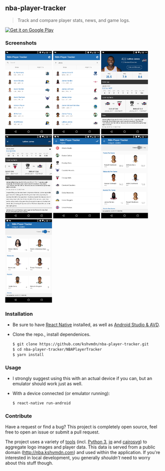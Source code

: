 ## nba-player-tracker

> Track and compare player stats, news, and game logs.

<a href='https://play.google.com/store/apps/details?id=com.kshvmdn.nbaplayertracker' target="_blank"><img alt='Get it on Google Play' src='https://play.google.com/intl/en_us/badges/images/generic/en_badge_web_generic.png' width='20%'/></a>

### Screenshots

<img src="./art/screenshots/1.png" width="150"> <img src="./art/screenshots/2.png" width="150"> <img src="./art/screenshots/3.png" width="150"> <img src="./art/screenshots/4.png" width="150"> <img src="./art/screenshots/5.png" width="150"> <img src="./art/screenshots/6.png" width="150"> <img src="./art/screenshots/7.png" width="150">

### Installation

  - Be sure to have [React Native](https://facebook.github.io/react-native/docs/getting-started.html#installing-dependencies) installed, as well as [Android Studio & AVD](https://facebook.github.io/react-native/docs/getting-started.html#android-development-environment).

  - Clone the repo., install dependenices.

    ```sh
    $ git clone https://github.com/kshvmdn/nba-player-tracker.git
    $ cd nba-player-tracker/NBAPlayerTracker
    $ yarn install
    ```

### Usage

  - I strongly suggest using this with an actual device if you can, but an emulator should work just as well.

  - With a device connected (or emulator running):

    ```sh
    $ react-native run-android
    ```

### Contribute

Have a request or find a bug? This project is completely open source, feel free to open an issue or submit a pull request.

The project uses a variety of [tools](./data) (incl. [Python 3](https://www.python.org/download/releases/3.0/), [jq](https://stedolan.github.io/jq/) and [cairosvg](http://cairosvg.org/)) to aggregate logo images and player data. This data is served from a public domain (http://nba.kshvmdn.com) and used within the application. If you're interested in local development, you generally _shouldn't_ need to worry about this stuff though.

